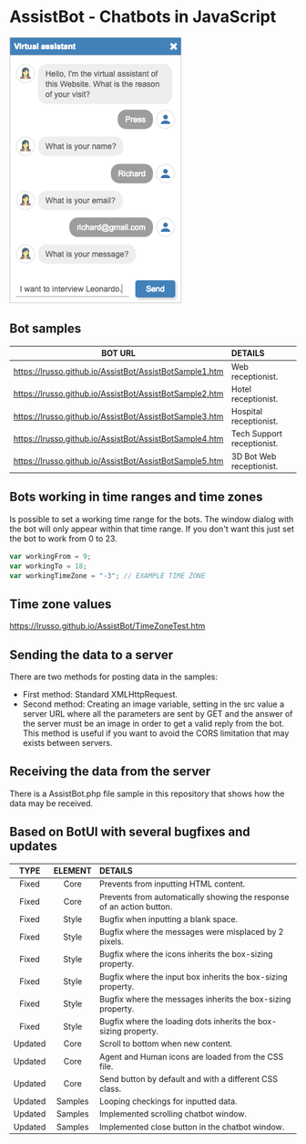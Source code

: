 # AssistBot - Chatbots in JavaScript

![alt screen](https://raw.githubusercontent.com/lrusso/AssistBot/master/AssistBot.png)

## Bot samples

|  BOT URL  | DETAILS |
| :---------------:| :-----|
| https://lrusso.github.io/AssistBot/AssistBotSample1.htm | Web receptionist.
| https://lrusso.github.io/AssistBot/AssistBotSample2.htm | Hotel receptionist.
| https://lrusso.github.io/AssistBot/AssistBotSample3.htm | Hospital receptionist.
| https://lrusso.github.io/AssistBot/AssistBotSample4.htm | Tech Support receptionist.
| https://lrusso.github.io/AssistBot/AssistBotSample5.htm | 3D Bot Web receptionist.

## Bots working in time ranges and time zones

Is possible to set a working time range for the bots. The window dialog with the bot will only appear within that time range. If you don't want this just set the bot to work from 0 to 23.

```javascript
var workingFrom = 9;
var workingTo = 18;
var workingTimeZone = "-3"; // EXAMPLE TIME ZONE
```
## Time zone values

https://lrusso.github.io/AssistBot/TimeZoneTest.htm

## Sending the data to a server

There are two methods for posting data in the samples:

- First method: Standard XMLHttpRequest.
- Second method: Creating an image variable, setting in the src value a server URL where all the parameters are sent by GET and the answer of the server must be an image in order to get a valid reply from the bot. This method is useful if you want to avoid the CORS limitation that may exists between servers.

## Receiving the data from the server

There is a AssistBot.php file sample in this repository that shows how the data may be received.

## Based on BotUI with several bugfixes and updates

| TYPE  | ELEMENT  | DETAILS |
| :------------: |:---------------:| :-----|
| Fixed | Core | Prevents from inputting HTML content.
| Fixed | Core | Prevents from automatically showing the response of an action button.
| Fixed | Style | Bugfix when inputting a blank space.
| Fixed | Style | Bugfix where the messages were misplaced by 2 pixels.
| Fixed | Style | Bugfix where the icons inherits the box-sizing property.
| Fixed | Style | Bugfix where the input box inherits the box-sizing property.
| Fixed | Style | Bugfix where the messages inherits the box-sizing property.
| Fixed | Style | Bugfix where the loading dots inherits the box-sizing property.
| Updated | Core | Scroll to bottom when new content.
| Updated | Core | Agent and Human icons are loaded from the CSS file.
| Updated | Core | Send button by default and with a different CSS class.
| Updated | Samples | Looping checkings for inputted data.
| Updated | Samples | Implemented scrolling chatbot window.
| Updated | Samples | Implemented close button in the chatbot window.
